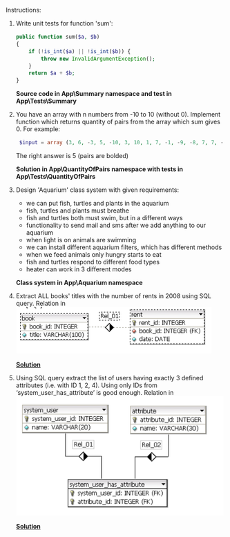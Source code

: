 Instructions:
1) Write unit tests for function 'sum':
   ```php
   public function sum($a, $b)
   {
       if (!is_int($a) || !is_int($b)) {
           throw new InvalidArgumentException();
       }
       return $a + $b;
   }
   ```
   
   **Source code in App\Summary namespace and test in App\Tests\Summary**

2) You have an array with n numbers from -10 to 10 (without 0). Implement function which returns quantity of pairs
from the array which sum gives 0.
For example:
   ```php
    $input = array (3, 6, -3, 5, -10, 3, 10, 1, 7, -1, -9, -8, 7, 7, -7, -2, -7);
   ``` 
   The right answer is 5 (pairs are bolded)
   
   **Solution in App\QuantityOfPairs namespace with tests in App\Tests\QuantityOfPairs**

3) Design 'Aquarium' class system with given requirements:
   - we can put fish, turtles and plants in the aquarium
   - fish, turtles and plants must breathe
   - fish and turtles both must swim, but in a different ways
   - functionality to send mail and sms after we add anything to our aquarium
   - when light is on animals are swimming
   - we can install different aquarium filters, which has different methods
   - when we feed animals only hungry starts to eat
   - fish and turtles respond to different food types
   - heater can work in 3 different modes
    
    **Class system in App\Aquarium namespace**

4) Extract ALL books' titles with the number of rents in 2008 using SQL query. Relation in ![Relation_user_and_rent](doc/bookAndRent.png)
   
   **[Solution](src/book.sql)**

5) Using SQL query extract the list of users having exactly 3 defined attributes (i.e. with ID 1, 2, 4).
   Using only IDs from ‘system_user_has_attribute’ is good enough. Relation in ![Relation_user_and_attribute](doc/userAndAttribute.png)
   
   **[Solution](src/users.sql)**
